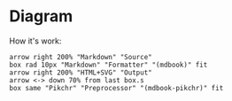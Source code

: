 # Diagram

How it's work:

```pikchr
arrow right 200% "Markdown" "Source"
box rad 10px "Markdown" "Formatter" "(mdbook)" fit
arrow right 200% "HTML+SVG" "Output"
arrow <-> down 70% from last box.s
box same "Pikchr" "Preprocessor" "(mdbook-pikchr)" fit
```
